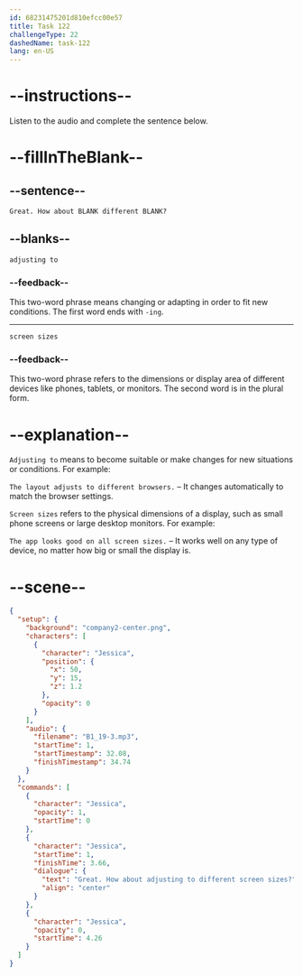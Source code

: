 ```yaml
---
id: 68231475201d810efcc00e57
title: Task 122
challengeType: 22
dashedName: task-122
lang: en-US
---
```


<!-- (Audio) Jessica: Great. How about adjusting to different screen sizes? -->

# --instructions--

Listen to the audio and complete the sentence below.

# --fillInTheBlank--

## --sentence--

`Great. How about BLANK different BLANK?`

## --blanks--

`adjusting to`

### --feedback--

This two-word phrase means changing or adapting in order to fit new conditions. The first word ends with `-ing`.

---

`screen sizes`

### --feedback--

This two-word phrase refers to the dimensions or display area of different devices like phones, tablets, or monitors. The second word is in the plural form.

# --explanation--

`Adjusting to` means to become suitable or make changes for new situations or conditions. For example:

`The layout adjusts to different browsers.` – It changes automatically to match the browser settings.

`Screen sizes` refers to the physical dimensions of a display, such as small phone screens or large desktop monitors. For example:

`The app looks good on all screen sizes.` – It works well on any type of device, no matter how big or small the display is.

# --scene--

```json
{
  "setup": {
    "background": "company2-center.png",
    "characters": [
      {
        "character": "Jessica",
        "position": {
          "x": 50,
          "y": 15,
          "z": 1.2
        },
        "opacity": 0
      }
    ],
    "audio": {
      "filename": "B1_19-3.mp3",
      "startTime": 1,
      "startTimestamp": 32.08,
      "finishTimestamp": 34.74
    }
  },
  "commands": [
    {
      "character": "Jessica",
      "opacity": 1,
      "startTime": 0
    },
    {
      "character": "Jessica",
      "startTime": 1,
      "finishTime": 3.66,
      "dialogue": {
        "text": "Great. How about adjusting to different screen sizes?",
        "align": "center"
      }
    },
    {
      "character": "Jessica",
      "opacity": 0,
      "startTime": 4.26
    }
  ]
}
```
